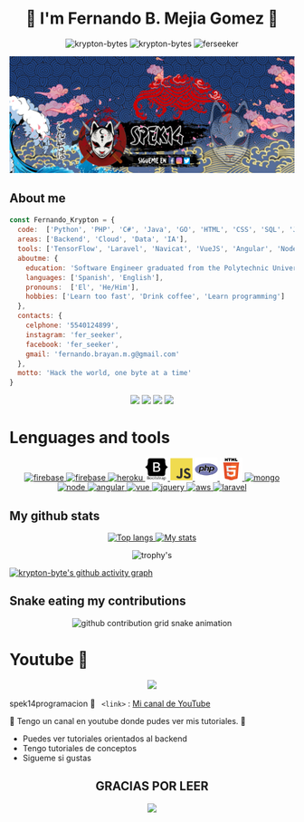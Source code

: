 <h1 align="center">👋 I'm Fernando B. Mejia Gomez 👋</h1>
<div align="center">
    <p align="center" href="https://github.com/krypton-bytes">
        <img
            src="https://komarev.com/ghpvc/?username=krypton-bytes&label=Profile%20views&color=0e75b6&style=flat&color=yellow"
            alt="krypton-bytes" />
        <img
            src="https://img.shields.io/github/followers/krypton-bytes.svg?style=flat&logo=github&label=Follow&maxAge=2592000&color=green"
            alt="krypton-bytes" />
        <img
            src="https://img.shields.io/badge/Follow-fer_seeker-blue.svg?style=social&logo=instagram"
            alt="ferseeker" />
    </p>
</div>
<p align="center">
    <img src="https://github.com/Codeunit6/Codeunit6/blob/main/anbu.jpg" width="800">
</p>

## About me
```javascript
const Fernando_Krypton = {
  code:  ['Python', 'PHP', 'C#', 'Java', 'GO', 'HTML', 'CSS', 'SQL', 'JavaScript'],
  areas: ['Backend', 'Cloud', 'Data', 'IA'],
  tools: ['TensorFlow', 'Laravel', 'Navicat', 'VueJS', 'Angular', 'Node.js'],
  aboutme: {
    education: 'Software Engineer graduated from the Polytechnic University of Tecamac',  
    languages: ['Spanish', 'English'],
    pronouns:  ['El', 'He/Him'],
    hobbies: ['Learn too fast', 'Drink coffee', 'Learn programming']
  },
  contacts: {
    celphone: '5540124899',
    instagram: 'fer_seeker',
    facebook: 'fer_seeker',
    gmail: 'fernando.brayan.m.g@gmail.com'
  },
  motto: 'Hack the world, one byte at a time'
}
```
<div align="center">
  <a href="https://www.instagram.com/fer_seeker/" target="_blank"><img src="https://img.shields.io/badge/-Instagram-%23E4405F?style=for-the-badge&logo=instagram&logoColor=white" target="_blank"></a>
  <a href="https://www.linkedin.com/in/fernandoseeker/" target="_blank"><img src="https://img.shields.io/badge/-LinkedIn-%230077B5?style=for-the-badge&logo=linkedin&logoColor=white" target="_blank"></a> 
  <a href="fernando.brayan.m.g@gmail.com"><img src="https://img.shields.io/badge/-Gmail-%23333?style=for-the-badge&logo=gmail&logoColor=white&color=red" target="_blank"></a>
  <a href="https://twitter.com/fer_seeker"><img src="https://img.shields.io/badge/-Twitter-%1DA1F2?style=for-the-badge&logo=twitter&logoColor=white&color=1DA1F2" target="_blank"></a>
</div>

# Lenguages and tools
<p align="center">
    <a href="https://firebase.google.com/" target="_blank" rel="noreferrer">
        <img src="https://www.vectorlogo.zone/logos/firebase/firebase-icon.svg" alt="firebase"
            width="40" height="40" />
    </a>
    <a href="https://www.python.org/" target="_blank" rel="noreferrer">
        <img src="https://www.vectorlogo.zone/logos/python/python-icon.svg" alt="firebase"
            width="40" height="40" />
    </a>
    <a href="https://heroku.com" target="_blank" rel="noreferrer">
        <img src="https://www.vectorlogo.zone/logos/heroku/heroku-icon.svg" alt="heroku" width="40"
            height="40" />
    </a>
    </a>
    <a href="https://getbootstrap.com" target="_blank" rel="noreferrer">
        <img
            src="https://raw.githubusercontent.com/devicons/devicon/master/icons/bootstrap/bootstrap-plain-wordmark.svg"
            alt="bootstrap" width="40" height="40" />
    </a>
    <a href="https://developer.mozilla.org/en-US/docs/Web/JavaScript" target="_blank"
        rel="noreferrer">
        <img
            src="https://raw.githubusercontent.com/devicons/devicon/master/icons/javascript/javascript-original.svg"
            alt="javascript" width="40" height="40" />
    </a>
    <a href="https://www.php.net" target="_blank" rel="noreferrer">
        <img
            src="https://raw.githubusercontent.com/devicons/devicon/master/icons/php/php-original.svg"
            alt="php" width="40" height="40" />
    </a>
    <a href="https://www.w3.org/html/" target="_blank" rel="noreferrer">
        <img
            src="https://raw.githubusercontent.com/devicons/devicon/master/icons/html5/html5-original-wordmark.svg"
            alt="html5" width="40" height="40" />
    </a>
    <a href="https://www.mongodb.com/" target="_blank" rel="noreferrer">
        <img src="https://www.vectorlogo.zone/logos/mongodb/mongodb-icon.svg" alt="mongo" width="40"
            height="40" />
    </a>
    <a href="https://nodejs.org/es/" target="_blank" rel="noreferrer">
        <img src="https://www.vectorlogo.zone/logos/nodejs/nodejs-icon.svg" alt="node" width="40"
            height="40" />
    </a>
    <a href="https://angularjs.org/" target="_blank" rel="noreferrer">
        <img src="https://www.vectorlogo.zone/logos/angular/angular-icon.svg" alt="angular"
            width="40" height="40" />
    </a>
    <a href="https://vuejs.org/" target="_blank" rel="noreferrer">
        <img src="https://www.vectorlogo.zone/logos/vuejs/vuejs-icon.svg" alt="vue" width="40"
            height="40" />
    </a>
    <a href="https://jquery.com/" target="_blank" rel="noreferrer">
        <img src="https://www.vectorlogo.zone/logos/jquery/jquery-icon.svg" alt="jquery" width="40"
            height="40" />
    </a>
    <a href="https://aws.amazon.com/es/" target="_blank" rel="noreferrer">
        <img src="https://www.vectorlogo.zone/logos/amazon_aws/amazon_aws-icon.svg" alt="aws"
            width="40" height="40" />
    </a>
    <a href="https://laravel.com/" target="_blank" rel="noreferrer">
        <img src="https://www.vectorlogo.zone/logos/laravel/laravel-icon.svg" alt="laravel"
            width="40" height="40" />
    </a>
</p>

## My github stats
<p align="center">
    <a href="https://github.com/krypton-bytes">
        <img height="150em"
            src="https://github-readme-stats-git-master-doguedogue.vercel.app/api?username=krypton-bytes&count_private=true&include_all_commits=true&show_icons=true&theme=radical&hide_border=1&show_owner=true%22" alt="Top langs"/>
        <img height="150em"
            src="https://github-readme-stats-git-master-doguedogue.vercel.app/api/top-langs/?username=krypton-bytes&theme=radical&hide=SCSS,CSS,HTML,CSS,Jupyter%20Notebook,Vue,Dockerfile,Shell,Typescript&hide_border=1&&layout=compact" alt="My stats" />
    </a>
</p>

<p align="center">
    <img src="https://github-profile-trophy.vercel.app/?username=krypton-bytes&theme=radical&no-frame=true&align=center&row=1" alt="trophy's">
</p>


[![krypton-byte's github activity graph](https://github-readme-activity-graph.cyclic.app/graph?username=krypton-bytes&custom_title=My%20contributions&hide_border=true&theme=react-dark)](https://github.com/ashutosh00710/github-readme-activity-graph)

## Snake eating my contributions
<p align="center">
    <picture>
        <source media="(prefers-color-scheme: dark)"
            srcset="https://raw.githubusercontent.com/krypton-bytes/krypton-bytes/output/github-contribution-grid-snake-dark.svg">
        <source media="(prefers-color-scheme: light)"
            srcset="https://raw.githubusercontent.com/krypton-bytes/krypton-bytes/output/github-contribution-grid-snake.svg">
        <img alt="github contribution grid snake animation"
            src="https://raw.githubusercontent.com/krypton-bytes/krypton-bytes/output/github-contribution-grid-snake.svg">
    </picture>
</p>

# Youtube 👋
<p align="center">
    <img
        src="https://upload.wikimedia.org/wikipedia/commons/thumb/9/9e/YouTube_Logo_%282013-2017%29.svg/2560px-YouTube_Logo_%282013-2017%29.svg.png"
        width="400">
</p>


spek14programacion :link: ` <link>` :  [Mi canal de YouTube](https://www.youtube.com/channel/UCwPxnD_fdRJggn5ZILh1PRg)

📌 Tengo un canal en youtube donde pudes ver mis tutoriales. 📌

- Puedes ver tutoriales orientados al backend
- Tengo tutoriales de conceptos
- Sigueme si gustas 


<h2 align="center">GRACIAS POR LEER</h2>
<p align="center">    
    <img src="https://media.tenor.com/ce0kdBXzKk0AAAAC/reincarnated-as-a-slime-rimuru-tempest.gif" width="400">
</p>

